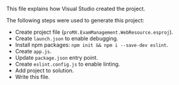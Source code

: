 This file explains how Visual Studio created the project.

The following steps were used to generate this project:
- Create project file (`proMX.ExamManagement.WebResource.esproj`).
- Create `launch.json` to enable debugging.
- Install npm packages: `npm init && npm i --save-dev eslint`.
- Create `app.js`.
- Update `package.json` entry point.
- Create `eslint.config.js` to enable linting.
- Add project to solution.
- Write this file.
